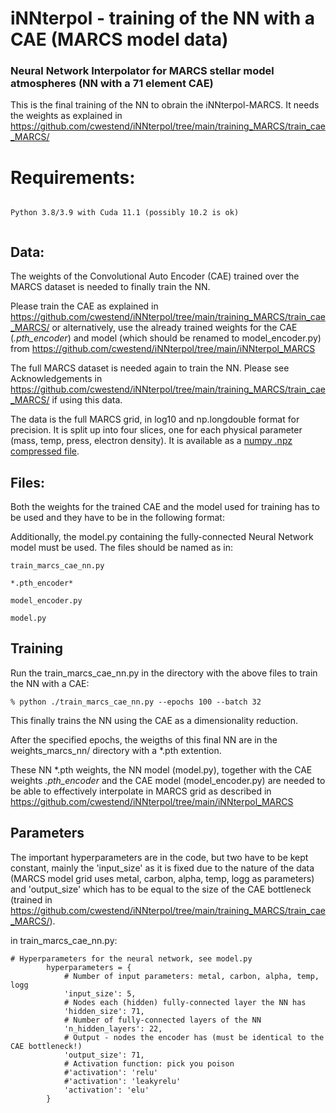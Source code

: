 # iNNterpol - training of the NN with a CAE (MARCS model data)
### Neural Network Interpolator for MARCS stellar model atmospheres (NN with a 71 element CAE)


This is the final training of the NN to obrain the iNNterpol-MARCS. It needs the weights as explained in 
https://github.com/cwestend/iNNterpol/tree/main/training_MARCS/train_cae_MARCS/

# Requirements:


```

Python 3.8/3.9 with Cuda 11.1 (possibly 10.2 is ok)


```
## Data:

The weights of the Convolutional Auto Encoder (CAE) trained over the MARCS dataset is needed to finally train the NN. 

Please train the CAE as explained in https://github.com/cwestend/iNNterpol/tree/main/training_MARCS/train_cae_MARCS/ or alternatively, 
use the already trained weights for the CAE (*.pth_encoder*) and model (which should be renamed to model_encoder.py)
from https://github.com/cwestend/iNNterpol/tree/main/iNNterpol_MARCS

The full MARCS dataset is needed again to train the NN. Please see Acknowledgements in https://github.com/cwestend/iNNterpol/tree/main/training_MARCS/train_cae_MARCS/ if using this data.

The data is the full MARCS grid, in log10 and np.longdouble format for precision. It is split up into four slices, one
for each physical parameter (mass, temp, press, electron density). It is available as a
[numpy .npz compressed file](https://cloud.iac.es/index.php/s/aEBE2dAao4Wc6JF). 

## Files:

Both the weights for the trained CAE and the model used for training has to be used and they have to be in the following format:

Additionally, the model.py containing the fully-connected Neural Network model must be used. The files should be named as in: 

```
train_marcs_cae_nn.py 

*.pth_encoder*

model_encoder.py

model.py

```

## Training

Run the train_marcs_cae_nn.py in the directory with the above files to train the NN with a CAE:

```
% python ./train_marcs_cae_nn.py --epochs 100 --batch 32

```

This finally trains the NN using the CAE as a dimensionality reduction.

After the specified epochs, the weigths of this final NN are in the weights_marcs_nn/ directory
with a *.pth extention.

These NN *.pth weights, the NN model (model.py), together with the CAE weights *.pth_encoder* and the CAE model (model_encoder.py)
are needed to be able to effectively interpolate in MARCS grid as described in https://github.com/cwestend/iNNterpol/tree/main/iNNterpol_MARCS

## Parameters

The important hyperparameters are in the code, but two have to be kept constant, mainly the 'input_size' as it is fixed due 
to the nature of the data (MARCS model grid uses metal, carbon, alpha, temp, logg as parameters) and 'output_size' which
has to be equal to the size of the CAE bottleneck (trained in https://github.com/cwestend/iNNterpol/tree/main/training_MARCS/train_cae_MARCS/).

in train_marcs_cae_nn.py:

```
# Hyperparameters for the neural network, see model.py
        hyperparameters = {
            # Number of input parameters: metal, carbon, alpha, temp, logg
            'input_size': 5,
            # Nodes each (hidden) fully-connected layer the NN has
            'hidden_size': 71,
            # Number of fully-connected layers of the NN
            'n_hidden_layers': 22,
            # Output - nodes the encoder has (must be identical to the CAE bottleneck!)
            'output_size': 71,
            # Activation function: pick you poison
            #'activation': 'relu'
            #'activation': 'leakyrelu'
            'activation': 'elu'
        }
```

